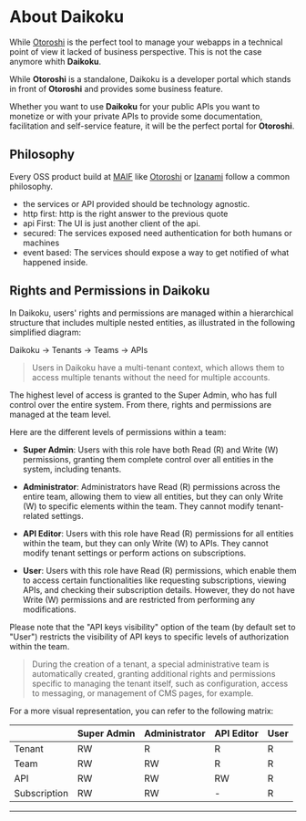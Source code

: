 # About Daikoku

While [Otoroshi](https://maif.github.io/otoroshi/) is the perfect tool to manage your webapps in a technical point of view it lacked of business perspective. This is not the case anymore whith **Daikoku**.

While **Otoroshi** is a standalone, Daikoku is a developer portal which stands in front of **Otoroshi** and provides some business feature.

Whether you want to use **Daikoku** for your public APIs you want to monetize or with your private APIs to provide some documentation, facilitation and self-service feature, it will be the perfect portal for **Otoroshi**.

## Philosophy 

Every OSS product build at <a href="https://www.maif.fr/" target="_blank">MAIF</a> like <a href="https://maif.github.io/otoroshi/" target="_blank">Otoroshi</a> or <a href="https://maif.github.io/izanami/" target="_blank">Izanami</a> follow a common philosophy. 

* the services or API provided should be technology agnostic.
* http first: http is the right answer to the previous quote   
* api First: The UI is just another client of the api. 
* secured: The services exposed need authentication for both humans or machines  
* event based: The services should expose a way to get notified of what happened inside. 

## Rights and Permissions in Daikoku

In Daikoku, users' rights and permissions are managed within a hierarchical structure that includes multiple nested entities, as illustrated in the following simplified diagram:

Daikoku -> Tenants -> Teams -> APIs


> Users in Daikoku have a multi-tenant context, which allows them to access multiple tenants without the need for multiple accounts. 

The highest level of access is granted to the Super Admin, who has full control over the entire system. From there, rights and permissions are managed at the team level.

Here are the different levels of permissions within a team:

- **Super Admin**: Users with this role have both Read (R) and Write (W) permissions, granting them complete control over all entities in the system, including tenants.

- **Administrator**: Administrators have Read (R) permissions across the entire team, allowing them to view all entities, but they can only Write (W) to specific elements within the team. They cannot modify tenant-related settings.

- **API Editor**: Users with this role have Read (R) permissions for all entities within the team, but they can only Write (W) to APIs. They cannot modify tenant settings or perform actions on subscriptions.

- **User**: Users with this role have Read (R) permissions, which enable them to access certain functionalities like requesting subscriptions, viewing APIs, and checking their subscription details. However, they do not have Write (W) permissions and are restricted from performing any modifications.

Please note that the "API keys visibility" option of the team (by default set to "User") restricts the visibility of API keys to specific levels of authorization within the team.

> During the creation of a tenant, a special administrative team is automatically created, granting additional rights and permissions specific to managing the tenant itself, such as configuration, access to messaging, or management of CMS pages, for example.

For a more visual representation, you can refer to the following matrix:

|            | Super Admin | Administrator | API Editor | User  |
|------------|-------------|---------------|------------|-------|
| Tenant     |      RW     |      R        |     R      |   R   |
| Team       |      RW     |      RW       |     R      |   R   |
| API        |      RW     |      RW       |     RW     |   R   |
| Subscription |    RW     |      RW       |     -      |   R   |

---
